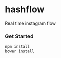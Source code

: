 hashflow
========

Real time instagram flow

### Get Started

```javascript
npm install
bower install
````
